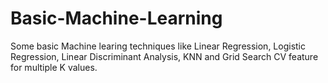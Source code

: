 # Basic-Machine-Learning
Some basic Machine learing techniques like Linear Regression, Logistic Regression, Linear Discriminant Analysis, KNN and Grid Search CV feature for multiple K values.
